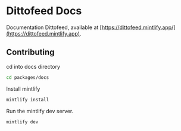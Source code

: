 # Dittofeed Docs

Documentation Dittofeed, available at [https://dittofeed.mintlify.app/](https://dittofeed.mintlify.app).

## Contributing

cd into docs directory

```bash
cd packages/docs
```

Install mintlify

```bash
mintlify install
```

Run the mintlify dev server.

```bash
mintlify dev
```
